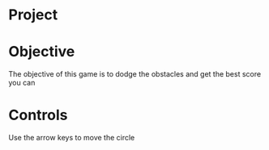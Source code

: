# Project


# Objective
The objective of this game is to dodge the obstacles and get the best score you can

# Controls

Use the arrow keys to move the circle
